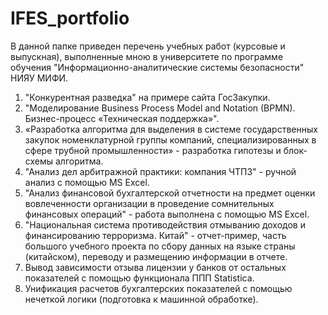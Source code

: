 # IFES_portfolio

В данной папке приведен перечень учебных работ (курсовые и выпускная), выполненные мною в университете по программе обучения "Информационно-аналитические системы безопасности" НИЯУ МИФИ.

1. "Конкурентная разведка" на примере сайта ГосЗакупки.
2. "Моделирование Business Process Model and Notation (BPMN). Бизнес-процесс «Техническая поддержка»".
3. «Разработка алгоритма для выделения в системе государственных закупок номенклатурной группы компаний, 
специализированных в сфере трубной промышленности» - разработка гипотезы и блок-схемы алгоритма.
4. "Анализ дел арбитражной практики: компания ЧТПЗ" - ручной анализ с помощью MS Excel.
5. "Анализ финансовой бухгалтерской отчетности на предмет оценки вовлеченности организации 
в проведение сомнительных финансовых операций" - работа выполнена с помощью MS Excel.
6. "Национальная система противодействия отмыванию доходов и финансированию терроризма. Китай" - отчет-пример, часть большого учебного проекта
по сбору данных на языке страны (китайском), переводу и размещению информации в отчете.
7. Вывод зависимости отзыва лицензии у банков от остальных показателей с помощью функционала ППП Statistica.
8. Унификация расчетов бухгалтерских показателей с помощью нечеткой логики (подготовка к машинной обработке).
